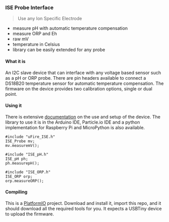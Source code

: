 ### ISE Probe Interface

> Use any Ion Specific Electrode
* measure pH with automatic temperature compensation
* measure ORP and Eh
* raw mV
* temperature in Celsius
* library can be easily extended for any probe

#### What it is
An I2C slave device that can interface with any voltage based sensor such as a pH or ORP probe. There are pin headers available to connect a DS18B20 temperature sensor for automatic temperature compensation. The firmware on the device provides two calibration options, single or dual point.

#### Using it
There is extensive [documentation](http://ufire.co/ISE_Probe/) on the use and setup of the device. The library to use it is in the Arduino IDE, Particle.io IDE and a python implementation for Raspberry Pi and MicroPython is also available.

~~~
#include "uFire_ISE.h"
ISE_Probe mv;
mv.measuremV();
~~~
~~~
#include "ISE_pH.h"
ISE_pH ph;
ph.measurepH();
~~~
~~~
#include "ISE_ORP.h"
ISE_ORP orp;
orp.measureORP();
~~~

#### Compiling
This is a [PlatformIO](http://platformio.org/) project. Download and install it, import this repo, and it should download all the required tools for you. It expects a USBTiny device to upload the firmware.
